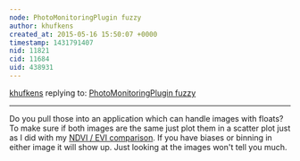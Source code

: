 ```yaml
---
node: PhotoMonitoringPlugin fuzzy
author: khufkens
created_at: 2015-05-16 15:50:07 +0000
timestamp: 1431791407
nid: 11821
cid: 11684
uid: 438931
---
```




[khufkens](../profile/khufkens) replying to: [PhotoMonitoringPlugin fuzzy](../notes/gpenzo/05-16-2015/photomonitoringplugin-fuzzy)

----
Do you pull those into an application which can handle images with floats? To make sure if both images are the same just plot them in a scatter plot just as I did with my [NDVI / EVI comparison](http://publiclab.org/n/11808). If you have biases or binning in either image it will show up. Just looking at the images won't tell you much.